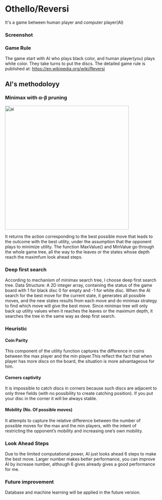 # Othello/Reversi

It's a game between human player and computer player(AI)

### Screenshot


### Game Rule

The game start with AI who plays black color, and human player(you) plays white color. They take turns to put the discs. The detailed game rule is published at: https://en.wikipedia.org/wiki/Reversi

## AI's methodoloyy

### Minimax with α-β pruning

<img width="409" alt="ai" src="https://user-images.githubusercontent.com/26604402/33599538-6b11c668-d9e1-11e7-9ade-e3636b346178.png">

It returns the action corresponding to the best possible move that leads to the outcome with the best utility, under the assumption that the opponent plays to minimize utility. The function MaxValue() and MinValue go through the whole game tree, all the way to the leaves or the states whose depth reach the maximfum look ahead steps.

### Deep first search

According to mechanism of minimax search tree, I choose deep first search tree. 
Data Structure: A 2D integer array, containing the status of the game board with 1 for black disc 	0 for empty and -1 for white disc.
When the AI search for the best move for the current state, it generates all possible moves, and the new states results from each move and do minimax strategy to find which move will give the best move. Since minimax tree will only back up utility values when it reaches the leaves or the maximum depth, it searches the tree in the same way as deep first search.

### Heuristic

#### Coin Parity

This component of the utility function captures the difference in coins between the max player and the min player.This reflect the fact that when player has more discs on the board, the situation is more advantageous for him.

#### Corners captivity

It is impossible to catch discs in corners because such discs are adjacent to only three fields (with no possibility to create catching position). If you put your disc in the corner it will be always stable.

#### Mobility (No. Of possible moves)

It attempts to capture the relative difference between the number of possible moves for the max and the min players, with the intent of restricting the opponent’s mobility and increasing one’s own mobility.

### Look Ahead Steps

Due to the limited computational power, AI just looks ahead 6 steps to make the best move. Larger number makes better performance, you can improve AI by increase number, although 6 gives already gives a good performance for me.

### Future improvement

Database and machine learning will be applied in the future version.
